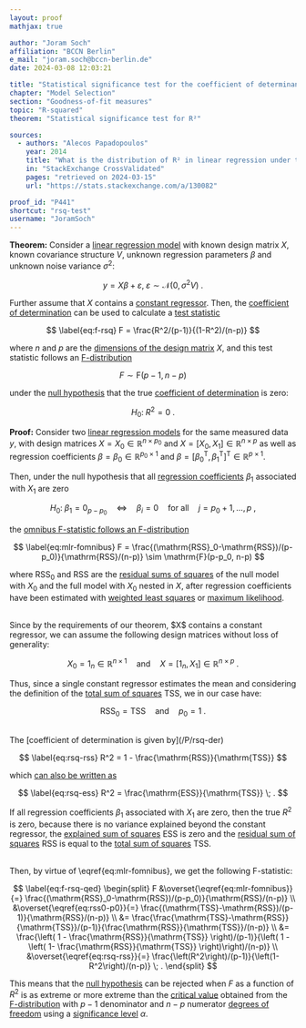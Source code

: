 ```yaml
---
layout: proof
mathjax: true

author: "Joram Soch"
affiliation: "BCCN Berlin"
e_mail: "joram.soch@bccn-berlin.de"
date: 2024-03-08 12:03:21

title: "Statistical significance test for the coefficient of determinantion based on an omnibus F-test"
chapter: "Model Selection"
section: "Goodness-of-fit measures"
topic: "R-squared"
theorem: "Statistical significance test for R²"

sources:
  - authors: "Alecos Papadopoulos"
    year: 2014
    title: "What is the distribution of R² in linear regression under the null hypothesis?"
    in: "StackExchange CrossValidated"
    pages: "retrieved on 2024-03-15"
    url: "https://stats.stackexchange.com/a/130082"

proof_id: "P441"
shortcut: "rsq-test"
username: "JoramSoch"
---
```



**Theorem:** Consider a [linear regression model](/D/mlr) with known design matrix $X$, known covariance structure $V$, unknown regression parameters $\beta$ and unknown noise variance $\sigma^2$:

$$ \label{eq:mlr}
y = X\beta + \varepsilon, \; \varepsilon \sim \mathcal{N}(0, \sigma^2 V) \; .
$$

Further assume that $X$ contains a [constant regressor](/D/mlr). Then, the [coefficient of determination](/D/rsq) can be used to calculate a [test statistic](/D/tstat)

$$ \label{eq:f-rsq}
F = \frac{R^2/(p-1)}{(1-R^2)/(n-p)}
$$

where $n$ and $p$ are the [dimensions of the design matrix](/D/mlr) $X$, and this test statistic follows an [F-distribution](/D/f)

$$ \label{eq:f-rsq-dist}
F \sim \mathrm{F}(p-1, n-p)
$$

under the [null hypothesis](/D/h0) that the true [coefficient of determination](/D/rsq) is zero:

$$ \label{eq:rsq-test-h0}
H_0: \; R^2 = 0 \; .
$$


**Proof:** Consider two [linear regression models](/D/mlr) for the same measured data $y$, with design matrices $X = X_0 \in \mathbb{R}^{n \times p_0}$ and $X = \left[ X_0, X_1 \right] \in \mathbb{R}^{n \times p}$ as well as regression coefficients $\beta = \beta_0 \in \mathbb{R}^{p_0 \times 1}$ and $\beta = \left[ \beta_0^\mathrm{T}, \beta_1^\mathrm{T} \right]^\mathrm{T} \in \mathbb{R}^{p \times 1}$.

Then, under the null hypothesis that all [regression coefficients](/D/mlr) $\beta_1$ associated with $X_1$ are zero

$$ \label{eq:mlr-fomnibus-h0}
H_0: \; \beta_1 = 0_{p-p_0} \quad \Leftrightarrow \quad \beta_i = 0 \quad \text{for all} \quad j = p_0+1,\ldots,p \; ,
$$

the [omnibus F-statistic follows an F-distribution](/P/mlr-fomnibus)

$$ \label{eq:mlr-fomnibus}
F = \frac{(\mathrm{RSS}_0-\mathrm{RSS})/(p-p_0)}{\mathrm{RSS}/(n-p)} \sim \mathrm{F}(p-p_0, n-p)
$$

where $\mathrm{RSS}_0$ and $\mathrm{RSS}$ are the [residual sums of squares](/D/rss) of the null model with $X_0$ and the full model with $X_0$ nested in $X$, after regression coefficients have been estimated with [weighted least squares](/P/mlr-wls) or [maximum likelihood](/P/mlr-mle).

<br>
Since by the requirements of our theorem, $X$ contains a constant regressor, we can assume the following design matrices without loss of generality:

$$ \label{eq:f-rsq-X}
X_0 = 1_n \in \mathbb{R}^{n \times 1} \quad \text{and} \quad X = \left[ 1_n, X_1 \right] \in \mathbb{R}^{n \times p} \; .
$$

Thus, since a single constant regressor estimates the mean and considering the definition of the [total sum of squares](/D/tss) $\mathrm{TSS}$, we in our case have:

$$ \label{eq:rss0-p0}
\mathrm{RSS}_0 = \mathrm{TSS} \quad \text{and} \quad p_0 = 1 \; .
$$

<br>
The [coefficient of determination is given by](/P/rsq-der)

$$ \label{eq:rsq-rss}
R^2 = 1 - \frac{\mathrm{RSS}}{\mathrm{TSS}}
$$

which [can also be written as](/P/mlr-pss)

$$ \label{eq:rsq-ess}
R^2 = \frac{\mathrm{ESS}}{\mathrm{TSS}} \; .
$$

If all regression coefficients $\beta_1$ associated with $X_1$ are zero, then the true $R^2$ is zero, because there is no variance explained beyond the constant regressor, the [explained sum of squares](/D/ess) $\mathrm{ESS}$ is zero and the [residual sum of squares](/D/rss) $\mathrm{RSS}$ is equal to the [total sum of squares](/D/tss) $\mathrm{TSS}$.

<br>
Then, by virtue of \eqref{eq:mlr-fomnibus}, we get the following F-statistic:

$$ \label{eq:f-rsq-qed}
\begin{split}
F &\overset{\eqref{eq:mlr-fomnibus}}{=} \frac{(\mathrm{RSS}_0-\mathrm{RSS})/(p-p_0)}{\mathrm{RSS}/(n-p)} \\
&\overset{\eqref{eq:rss0-p0}}{=} \frac{(\mathrm{TSS}-\mathrm{RSS})/(p-1)}{\mathrm{RSS}/(n-p)} \\
&= \frac{\frac{\mathrm{TSS}-\mathrm{RSS}}{\mathrm{TSS}}/(p-1)}{\frac{\mathrm{RSS}}{\mathrm{TSS}}/(n-p)} \\
&= \frac{\left( 1 - \frac{\mathrm{RSS}}{\mathrm{TSS}} \right)/(p-1)}{\left( 1 - \left( 1- \frac{\mathrm{RSS}}{\mathrm{TSS}} \right)\right)/(n-p)} \\
&\overset{\eqref{eq:rsq-rss}}{=} \frac{\left(R^2\right)/(p-1)}{\left(1-R^2\right)/(n-p)} \; .
\end{split}
$$

This means that the [null hypothesis](/D/h0) can be rejected when $F$ as a function of $R^2$ is as extreme or more extreme than the [critical value](/D/cval) obtained from the [F-distribution](/D/f) with $p-1$ denominator and $n-p$ numerator [degrees of freedom](/D/dof) using a [significance level](/D/alpha) $\alpha$.